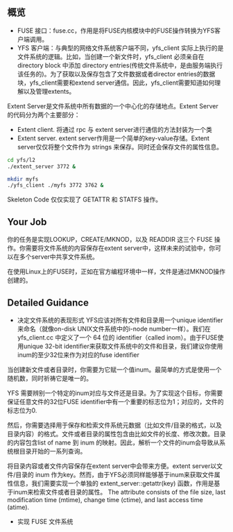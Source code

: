 ## 概览

* FUSE 接口：fuse.cc，作用是将FUSE内核模块中的FUSE操作转换为YFS客户端调用。
* YFS 客户端：与典型的网络文件系统客户端不同，yfs_client 实际上执行的是文件系统的逻辑。比如，当创建一个新文件时，yfs_client 必须亲自在 directory block 中添加 directory entries(传统文件系统中，是由服务端执行该任务的)。为了获取以及保存包含了文件数据或者director entries的数据块，yfs_client需要和extend server通信。因此，yfs_client需要知道如何理解以及管理extents。

Extent Server是文件系统中所有数据的一个中心化的存储地点。Extent Server 的代码分为两个主要部分：
* Extent client. 将通过 rpc 与 extent server进行通信的方法封装为一个类
* Extent server. extent server作用是一个简单的key-value存储。Extent server仅仅将整个文件作为 strings 来保存。同时还会保存文件的属性信息。
```bash
cd yfs/l2
./extent_server 3772 &

mkdir myfs
./yfs_client ./myfs 3772 3762 &
```

Skeleton Code 仅仅实现了 GETATTR 和 STATFS 操作。

## Your Job
你的任务是实现LOOKUP，CREATE/MKNOD，以及 READDIR 这三个 FUSE 操作。你需要将文件系统的内容保存在extent server中，这样未来的试验中，你可以在多个server中共享文件系统。

在使用Linux上的FUSE时，正如在官方编程环境中一样，文件是通过MKNOD操作创建的。

## Detailed Guidance
* 决定文件系统的表现形式
YFS应该对所有文件和目录用一个unique identifier来命名（就像on-disk UNIX文件系统中的i-node number一样）。我们在 yfs_client.cc 中定义了一个 64 位的 identifier（called inom）。由于FUSE使用unique 32-bit identifier来获取文件系统中的文件和目录，我们建议你使用inum的至少32位来作为对应的fuse identifier

当创建新文件或者目录时，你需要为它赋一个值inum。最简单的方式是使用一个随机数，同时祈祷它是唯一的。

YFS 需要辨别一个特定的inum对应与文件还是目录。为了实现这个目标，你需要保证任意文件的32位FUSE identifier中有一个重要的标志位为1；对应的，文件的标志位为0.

然后，你需要选择用于保存和检索文件系统元数据（比如文件/目录的格式，以及目录内容）的格式。文件或者目录的属性包含由比如文件的长度、修改次数。目录的内容包含list of name 到 inum 的映射。因此，解析一个文件的inum会导致从系统根目录开始的一系列查询。

将目录内容或者文件内容保存在extent server中会带来方便。extent server以文件/目录的 inum 作为key。然而，由于YFS必须同样能够基于inum来获取文件属性信息，我们需要实现一个单独的 extent_server::getattr(key) 函数，作用是基于inum来检索文件或者目录的属性。
The attribute consists of the file size, last modification time (mtime), change time (ctime), and last access time (atime). 

* 实现 FUSE 文件系统
